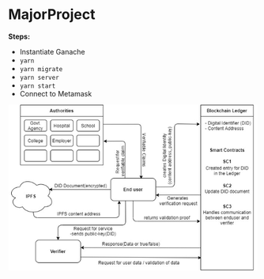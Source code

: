# MajorProject

**Steps:**

- Instantiate Ganache
- `yarn`
- `yarn migrate`
- `yarn server`
- `yarn start`
- Connect to Metamask

![Architecture](./public/architecture.jpg)
